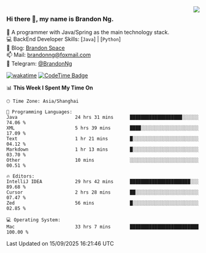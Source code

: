 <img  align="right" src="https://github-readme-stats-brandon0824.vercel.app/api/top-langs/?username=brandon0824&layout=compact">

### Hi there 👋, my name is Brandon Ng.

🌱 A programmer with Java/Spring as the main technology stack.  
💻 BackEnd Developer Skills: [`Java`] | [`Python`]  
📝 Blog: [Brandon Space](https://blog.brandonng.cc)  
📫 Mail: brandonng@foxmail.com  
📰 Telegram: [@BrandonNg](https://t.me/BrandonNg24)  

[![wakatime](https://wakatime.com/badge/user/940cafbf-f9d5-4b24-9a07-19bb072f52bb.svg)](https://wakatime.com/@940cafbf-f9d5-4b24-9a07-19bb072f52bb)
[![CodeTime Badge](https://shields.jannchie.com/endpoint?style=plastic&color=&url=https%3A%2F%2Fapi.codetime.dev%2Fv3%2Fusers%2Fshield%3Fuid%3D128%26minutes%3D10080)](https://codetime.dev)

<!--START_SECTION:waka-->
📊 **This Week I Spent My Time On** 

```text
🕑︎ Time Zone: Asia/Shanghai

💬 Programming Languages: 
Java                     24 hrs 31 mins      ███████████████████░░░░░░   74.06 % 
XML                      5 hrs 39 mins       ████░░░░░░░░░░░░░░░░░░░░░   17.09 % 
Text                     1 hr 21 mins        █░░░░░░░░░░░░░░░░░░░░░░░░   04.12 % 
Markdown                 1 hr 13 mins        █░░░░░░░░░░░░░░░░░░░░░░░░   03.70 % 
Other                    10 mins             ░░░░░░░░░░░░░░░░░░░░░░░░░   00.51 % 

🔥 Editors: 
IntelliJ IDEA            29 hrs 42 mins      ██████████████████████░░░   89.68 % 
Cursor                   2 hrs 28 mins       ██░░░░░░░░░░░░░░░░░░░░░░░   07.47 % 
Zed                      56 mins             █░░░░░░░░░░░░░░░░░░░░░░░░   02.85 % 

💻 Operating System: 
Mac                      33 hrs 7 mins       █████████████████████████   100.00 % 
```


 Last Updated on 15/09/2025 16:21:46 UTC
<!--END_SECTION:waka-->
